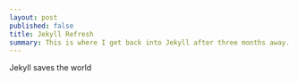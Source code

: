 ```yaml
---
layout: post
published: false
title: Jekyll Refresh
summary: This is where I get back into Jekyll after three months away.
---
```


Jekyll saves the world